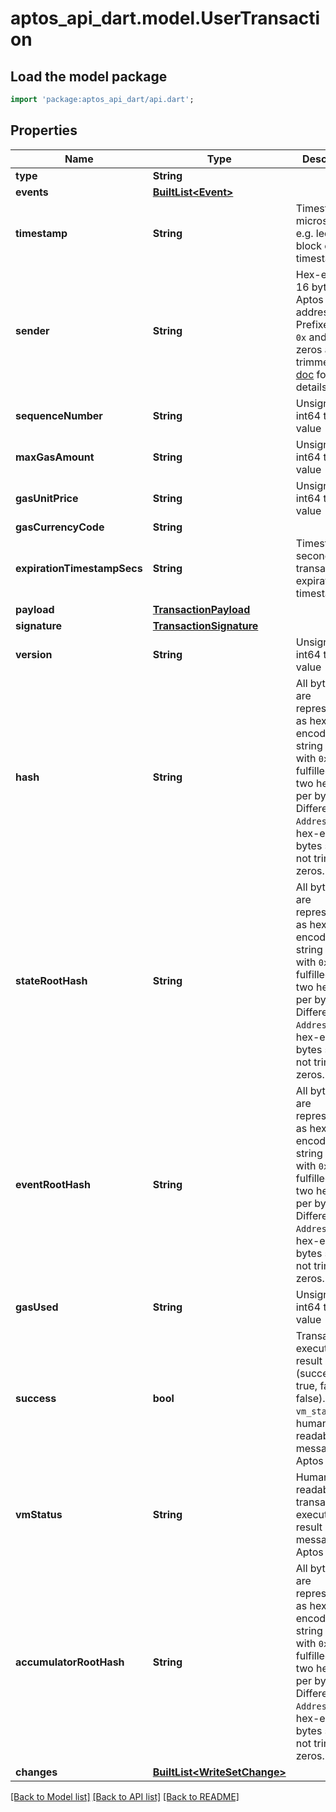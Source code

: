 # aptos_api_dart.model.UserTransaction

## Load the model package
```dart
import 'package:aptos_api_dart/api.dart';
```

## Properties
Name | Type | Description | Notes
------------ | ------------- | ------------- | -------------
**type** | **String** |  | 
**events** | [**BuiltList&lt;Event&gt;**](Event.md) |  | 
**timestamp** | **String** | Timestamp in microseconds, e.g. ledger / block creation timestamp.  | 
**sender** | **String** | Hex-encoded 16 bytes Aptos account address.  Prefixed with `0x` and leading zeros are trimmed.  See [doc](https://diem.github.io/move/address.html) for more details.  | 
**sequenceNumber** | **String** | Unsigned int64 type value | 
**maxGasAmount** | **String** | Unsigned int64 type value | 
**gasUnitPrice** | **String** | Unsigned int64 type value | 
**gasCurrencyCode** | **String** |  | [optional] 
**expirationTimestampSecs** | **String** | Timestamp in seconds, e.g. transaction expiration timestamp.  | 
**payload** | [**TransactionPayload**](TransactionPayload.md) |  | 
**signature** | [**TransactionSignature**](TransactionSignature.md) |  | 
**version** | **String** | Unsigned int64 type value | 
**hash** | **String** | All bytes data are represented as hex-encoded string prefixed with `0x` and fulfilled with two hex digits per byte.  Different with `Address` type, hex-encoded bytes should not trim any zeros.  | 
**stateRootHash** | **String** | All bytes data are represented as hex-encoded string prefixed with `0x` and fulfilled with two hex digits per byte.  Different with `Address` type, hex-encoded bytes should not trim any zeros.  | 
**eventRootHash** | **String** | All bytes data are represented as hex-encoded string prefixed with `0x` and fulfilled with two hex digits per byte.  Different with `Address` type, hex-encoded bytes should not trim any zeros.  | 
**gasUsed** | **String** | Unsigned int64 type value | 
**success** | **bool** | Transaction execution result (success: true, failure: false). See `vm_status` for human readable error message from Aptos VM.  | 
**vmStatus** | **String** | Human readable transaction execution result message from Aptos VM.  | 
**accumulatorRootHash** | **String** | All bytes data are represented as hex-encoded string prefixed with `0x` and fulfilled with two hex digits per byte.  Different with `Address` type, hex-encoded bytes should not trim any zeros.  | 
**changes** | [**BuiltList&lt;WriteSetChange&gt;**](WriteSetChange.md) |  | 

[[Back to Model list]](../README.md#documentation-for-models) [[Back to API list]](../README.md#documentation-for-api-endpoints) [[Back to README]](../README.md)


